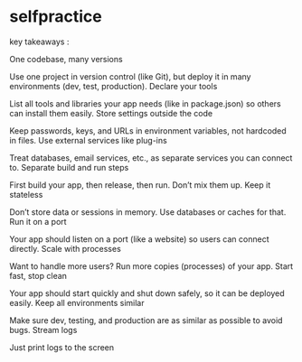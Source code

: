 # selfpractice

key takeaways :

One codebase, many versions

Use one project in version control (like Git), but deploy it in many environments (dev, test, production).
Declare your tools

List all tools and libraries your app needs (like in package.json) so others can install them easily.
Store settings outside the code

Keep passwords, keys, and URLs in environment variables, not hardcoded in files.
Use external services like plug-ins

Treat databases, email services, etc., as separate services you can connect to.
Separate build and run steps

First build your app, then release, then run. Don’t mix them up.
Keep it stateless

Don’t store data or sessions in memory. Use databases or caches for that.
Run it on a port

Your app should listen on a port (like a website) so users can connect directly.
Scale with processes

Want to handle more users? Run more copies (processes) of your app.
Start fast, stop clean

Your app should start quickly and shut down safely, so it can be deployed easily.
Keep all environments similar

Make sure dev, testing, and production are as similar as possible to avoid bugs.
Stream logs

Just print logs to the screen